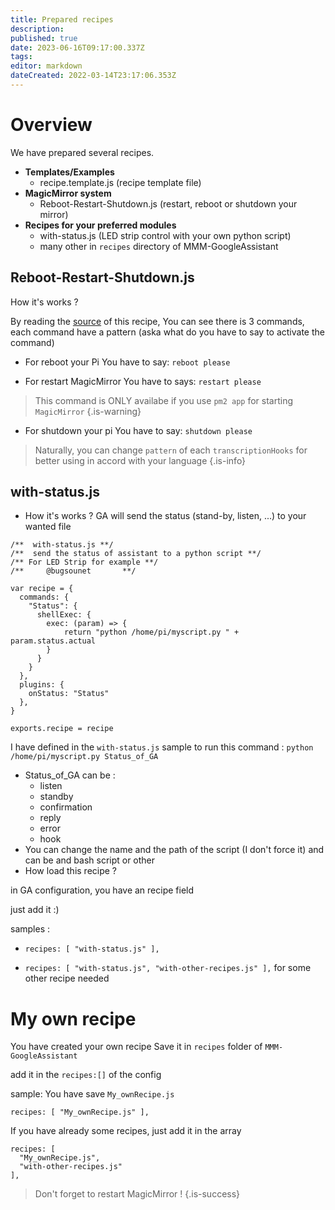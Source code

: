 ```yaml
---
title: Prepared recipes
description: 
published: true
date: 2023-06-16T09:17:00.337Z
tags: 
editor: markdown
dateCreated: 2022-03-14T23:17:06.353Z
---
```


# Overview
We have prepared several recipes.

- **Templates/Examples**
  - recipe.template.js (recipe template file)
- **MagicMirror system**
  - Reboot-Restart-Shutdown.js (restart, reboot or shutdown your mirror)  
- **Recipes for your preferred modules**
  - with-status.js (LED strip control with your own python script)
  - many other in `recipes` directory of MMM-GoogleAssistant

## Reboot-Restart-Shutdown.js

How it's works ?

By reading the [source](https://raw.githubusercontent.com/bugsounet/MMM-GoogleAssistant/master/recipes/Reboot-Restart-Shutdown.js) of this recipe,
You can see there is 3 commands,
each command have a pattern (aska what do you have to say to activate the command)

* For reboot your Pi
You have to say: `reboot please`

* For restart MagicMirror
You have to says: `restart please`
> This command is ONLY availabe if you use `pm2 app` for starting `MagicMirror`
{.is-warning}

* For shutdown your pi
You have to say: `shutdown please`


> Naturally, you can change `pattern` of each `transcriptionHooks` for better using in accord with your language
{.is-info}

## with-status.js

* How it's works ?
GA will send the status (stand-by, listen, ...) to your wanted file

```
/**  with-status.js **/
/**  send the status of assistant to a python script **/
/** For LED Strip for example **/
/**     @bugsounet       **/

var recipe = {
  commands: {
    "Status": {
      shellExec: {
        exec: (param) => {
            return "python /home/pi/myscript.py " + param.status.actual
        }
      }
    }
  },
  plugins: {
    onStatus: "Status"
  },
}

exports.recipe = recipe
```

I have defined in the `with-status.js` sample
to run this command : `python /home/pi/myscript.py Status_of_GA`

*  Status_of_GA can be :
   * listen
   * standby
   * confirmation
   * reply
   * error
   * hook
* You can change the name and the path of the script (I don't force it) and can be and bash script or other
* How load this recipe ?

in GA configuration, you have an recipe field

just add it :)

samples :

 * `recipes: [ "with-status.js" ],`
 
*  `recipes: [ "with-status.js", "with-other-recipes.js" ],` for some other recipe needed

# My own recipe

You have created your own recipe
Save it in `recipes` folder of `MMM-GoogleAssistant`

add it in the `recipes:[]` of the config

sample: You have save `My_ownRecipe.js`

```
recipes: [ "My_ownRecipe.js" ],
```

If you have already some recipes, just add it in the array

```
recipes: [
  "My_ownRecipe.js",
  "with-other-recipes.js"
],
```

> Don't forget to restart MagicMirror !
{.is-success}



